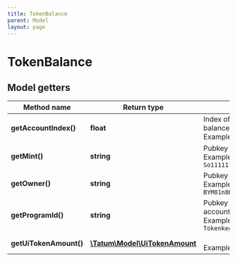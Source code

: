 ```yaml
---
title: TokenBalance
parent: Model
layout: page
---
```


# TokenBalance

## Model getters

Method name | Return type | Description | Notes
------------ | ------------- | ------------- | -------------
**getAccountIndex()** | **float** | Index of the account in which the token balance is provided for. <br>Example: `1` | [optional]
**getMint()** | **string** | Pubkey of the token's mint. <br>Example: `So11111111111111111111111111111111111111112` | [optional]
**getOwner()** | **string** | Pubkey of token balance's owner. <br>Example: `BYM81n8HvTJuqZU1PmTVcwZ9G8uoji7FKM6EaPkwphPt` | [optional]
**getProgramId()** | **string** | Pubkey of the Token program that owns the account. <br>Example: `TokenkegQfeZyiNwAJbNbGKPFXCWuBvf9Ss623VQ5DA` | [optional]
**getUiTokenAmount()** | [**\Tatum\Model\UiTokenAmount**](../UiTokenAmount) |  <br>Example: `null` | [optional]

